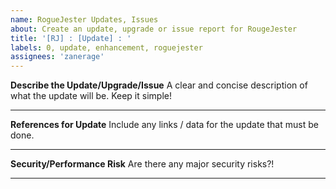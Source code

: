 ```yaml
---
name: RogueJester Updates, Issues
about: Create an update, upgrade or issue report for RougeJester
title: '[RJ] : [Update] : '
labels: 0, update, enhancement, roguejester
assignees: 'zanerage'
---
```


**Describe the Update/Upgrade/Issue**
A clear and concise description of what the update will be. Keep it simple!

* * *

**References for Update**
Include any links / data for the update that must be done.

* * *

**Security/Performance Risk**
Are there any major security risks?!

* * *
